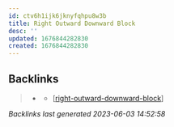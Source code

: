 ```yaml
---
id: ctv6h1ijk6jknyfqhpu8w3b
title: Right Outward Downward Block
desc: ''
updated: 1676844282830
created: 1676844282830
---
```


## Backlinks

> - [](..\techniques\deflecting-hammer.md)
>   - [[right-outward-downward-block]]

_Backlinks last generated 2023-06-03 14:52:58_

[//begin]: # "Autogenerated link references for markdown compatibility"
[right-outward-downward-block]: right-outward-downward-block "Right Outward Downward Block"
[//end]: # "Autogenerated link references"